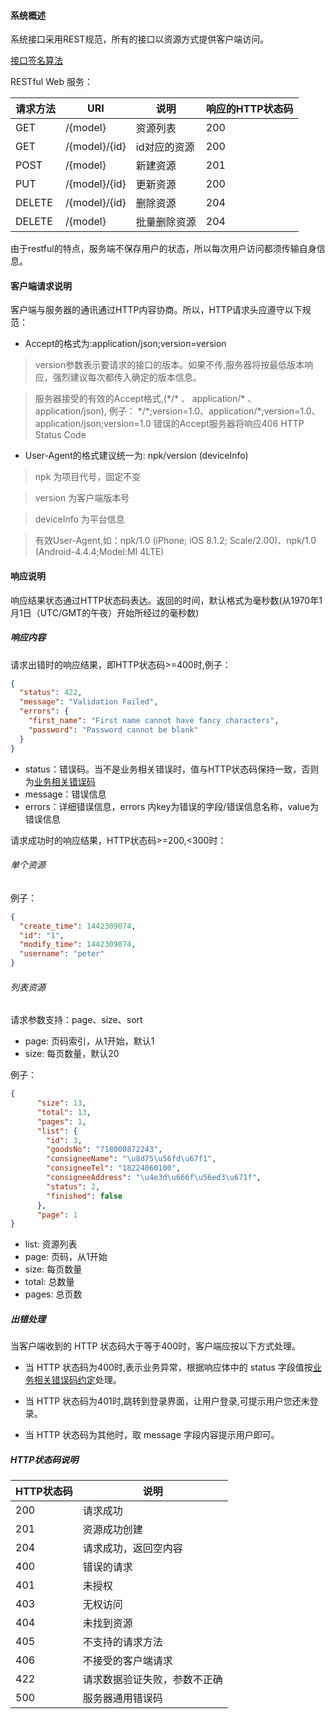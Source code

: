 #### 系统概述

系统接口采用REST规范，所有的接口以资源方式提供客户端访问。

[接口签名算法](签名算法.md)

RESTful Web 服务：

请求方法 | URI | 说明 | 响应的HTTP状态码
---|---|---|---
GET | /{model} | 资源列表 | 200
GET | /{model}/{id} | id对应的资源 | 200
POST | /{model} | 新建资源 | 201
PUT | /{model}/{id} | 更新资源 | 200
DELETE | /{model}/{id} | 删除资源 | 204
DELETE | /{model} | 批量删除资源 | 204

由于restful的特点，服务端不保存用户的状态，所以每次用户访问都须传输自身信息。

#### 客户端请求说明

客户端与服务器的通讯通过HTTP内容协商。所以，HTTP请求头应遵守以下规范：

* Accept的格式为:application/json;version=version

> version参数表示要请求的接口的版本。如果不传,服务器将按最低版本响应，强烈建议每次都传入确定的版本信息。

> 服务器接受的有效的Accept格式,(\*/* 、 application/* 、 application/json), 例子： \*/\*;version=1.0、application/*;version=1.0、application/json;version=1.0
错误的Accept服务器将响应406 HTTP Status Code

* User-Agent的格式建议统一为: npk/version (deviceInfo)

> npk 为项目代号，固定不变

> version 为客户端版本号

> deviceInfo 为平台信息

> 有效User-Agent,如：npk/1.0 (iPhone; iOS 8.1.2; Scale/2.00)、npk/1.0 (Android-4.4.4;Model:MI 4LTE)

#### 响应说明

响应结果状态通过HTTP状态码表达。返回的时间，默认格式为毫秒数(从1970年1月1日（UTC/GMT的午夜）开始所经过的毫秒数)

##### 响应内容

请求出错时的响应结果，即HTTP状态码>=400时,例子：

``` json
{
  "status": 422,
  "message": "Validation Failed",
  "errors": {
    "first_name": "First name cannot have fancy characters",
    "password": "Password cannot be blank"
  }
}
```

* status：错误码。当不是业务相关错误时，值与HTTP状态码保持一致，否则为[业务相关错误码](业务相关错误码.md)
* message：错误信息
* errors：详细错误信息，errors 内key为错误的字段/错误信息名称，value为错误信息

请求成功时的响应结果，HTTP状态码>=200,<300时：

###### 单个资源

例子：

```json
{
  "create_time": 1442309074,
  "id": "1",
  "modify_time": 1442309074,
  "username": "peter"
}
```
###### 列表资源

请求参数支持：page、size、sort

* page: 页码索引，从1开始，默认1
* size: 每页数量，默认20

例子：

```json
{
      "size": 13,
      "total": 13,
      "pages": 1,
      "list": {
        "id": 3,
        "goodsNo": "718000872243",
        "consigneeName": "\u8d75\u56fd\u67f1",
        "consigneeTel": "18224060100",
        "consigneeAddress": "\u4e3d\u666f\u56ed3\u671f",
        "status": 2,
        "finished": false
      },
      "page": 1
}
```

* list: 资源列表
* page: 页码，从1开始
* size: 每页数量
* total: 总数量
* pages: 总页数
 
##### 出错处理

当客户端收到的 HTTP 状态码大于等于400时，客户端应按以下方式处理。

* 当 HTTP 状态码为400时,表示业务异常，根据响应体中的 status 字段值按[业务相关错误码约定](业务相关错误码.md)处理。

* 当 HTTP 状态码为401时,跳转到登录界面，让用户登录,可提示用户您还未登录。

* 当 HTTP 状态码为其他时，取 message 字段内容提示用户即可。

##### HTTP状态码说明

HTTP状态码 | 说明
--- | ---
200 | 请求成功
201 | 资源成功创建
204 | 请求成功，返回空内容
400 | 错误的请求
401 | 未授权
403 | 无权访问
404 | 未找到资源
405 | 不支持的请求方法
406 | 不接受的客户端请求
422 | 请求数据验证失败，参数不正确
500 | 服务器通用错误码